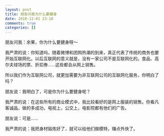 ```yaml
---
layout: post
title: 朋友问我为什么要健身
date: 2010-12-01 23:10
comments: true
categories: []
---
```

朋友问我：余果，你为什么要健身呀～

我严肃的说：你知道吗，随着微博和团购热潮的到来，真正代表了传统的商务也要开始互联网化。以后互联网的意义就是，没有一家公司不是互联网化的。食品、高尔夫球场的票、折扣券……这些都会从网上销售。

所以我们作为互联网公司，就更加需要为非互联网公司的互联网化服务，你明白了吗？

朋友说：我明白了，可是你为什么要健身呢？

我严肃的说：在这些所有的商业模式中，我比较看好的是网上服装的销售。你看凡客诚品，做的多成功，电视上，公交上，电影院都有他们的广告。

朋友说：可是……

我严肃的说：我把身材锻炼好了，就可以给他们做模特，赚点外快了。
